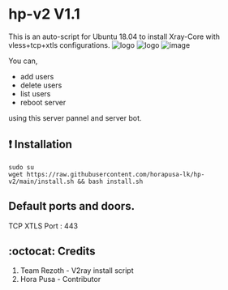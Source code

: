 # hp-v2 V1.1
This is an auto-script for Ubuntu 18.04 to install Xray-Core with vless+tcp+xtls configurations.
![logo](https://telegra.ph/file/1b7cc871ebd3d5399f998.png)
![logo](https://user-images.githubusercontent.com/73831309/198576052-a2a061bd-280a-446c-b60d-0c9e394ec249.png)
![image]()



You can,
* add users
* delete users
* list users
* reboot server

using this server pannel and server bot.

## :heavy_exclamation_mark: Installation
```
sudo su 
wget https://raw.githubusercontent.com/horapusa-lk/hp-v2/main/install.sh && bash install.sh
```

## Default ports and doors.

TCP XTLS Port : 443

## :octocat: Credits

1. Team Rezoth - V2ray install script
2. Hora Pusa - Contributor
